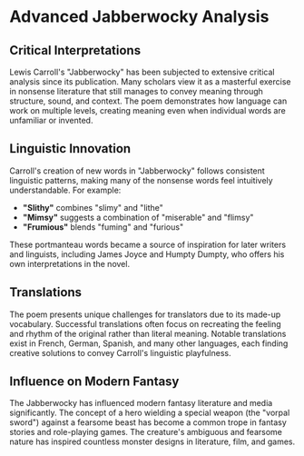 # Advanced Jabberwocky Analysis

## Critical Interpretations

Lewis Carroll's "Jabberwocky" has been subjected to extensive critical analysis since its publication. Many scholars view it as a masterful exercise in nonsense literature that still manages to convey meaning through structure, sound, and context. The poem demonstrates how language can work on multiple levels, creating meaning even when individual words are unfamiliar or invented.

## Linguistic Innovation

Carroll's creation of new words in "Jabberwocky" follows consistent linguistic patterns, making many of the nonsense words feel intuitively understandable. For example:

- **"Slithy"** combines "slimy" and "lithe"
- **"Mimsy"** suggests a combination of "miserable" and "flimsy"
- **"Frumious"** blends "fuming" and "furious"

These portmanteau words became a source of inspiration for later writers and linguists, including James Joyce and Humpty Dumpty, who offers his own interpretations in the novel.

## Translations

The poem presents unique challenges for translators due to its made-up vocabulary. Successful translations often focus on recreating the feeling and rhythm of the original rather than literal meaning. Notable translations exist in French, German, Spanish, and many other languages, each finding creative solutions to convey Carroll's linguistic playfulness.

## Influence on Modern Fantasy

The Jabberwocky has influenced modern fantasy literature and media significantly. The concept of a hero wielding a special weapon (the "vorpal sword") against a fearsome beast has become a common trope in fantasy stories and role-playing games. The creature's ambiguous and fearsome nature has inspired countless monster designs in literature, film, and games.
